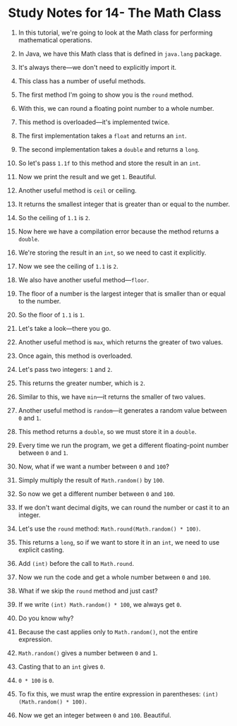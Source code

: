 # Study Notes for 14- The Math Class

1. In this tutorial, we're going to look at the Math class for performing mathematical operations.

2. In Java, we have this Math class that is defined in `java.lang` package.

3. It's always there—we don't need to explicitly import it.

4. This class has a number of useful methods.

5. The first method I'm going to show you is the `round` method.

6. With this, we can round a floating point number to a whole number.

7. This method is overloaded—it's implemented twice.

8. The first implementation takes a `float` and returns an `int`.

9. The second implementation takes a `double` and returns a `long`.

10. So let's pass `1.1f` to this method and store the result in an `int`.

11. Now we print the result and we get `1`. Beautiful.

12. Another useful method is `ceil` or ceiling.

13. It returns the smallest integer that is greater than or equal to the number.

14. So the ceiling of `1.1` is `2`.

15. Now here we have a compilation error because the method returns a `double`.

16. We're storing the result in an `int`, so we need to cast it explicitly.

17. Now we see the ceiling of `1.1` is `2`.

18. We also have another useful method—`floor`.

19. The floor of a number is the largest integer that is smaller than or equal to the number.

20. So the floor of `1.1` is `1`.

21. Let's take a look—there you go.

22. Another useful method is `max`, which returns the greater of two values.

23. Once again, this method is overloaded.

24. Let's pass two integers: `1` and `2`.

25. This returns the greater number, which is `2`.

26. Similar to this, we have `min`—it returns the smaller of two values.

27. Another useful method is `random`—it generates a random value between `0` and `1`.

28. This method returns a `double`, so we must store it in a `double`.

29. Every time we run the program, we get a different floating-point number between `0` and `1`.

30. Now, what if we want a number between `0` and `100`?

31. Simply multiply the result of `Math.random()` by `100`.

32. So now we get a different number between `0` and `100`.

33. If we don't want decimal digits, we can round the number or cast it to an integer.

34. Let's use the `round` method: `Math.round(Math.random() * 100)`.

35. This returns a `long`, so if we want to store it in an `int`, we need to use explicit casting.

36. Add `(int)` before the call to `Math.round`.

37. Now we run the code and get a whole number between `0` and `100`.

38. What if we skip the `round` method and just cast?

39. If we write `(int) Math.random() * 100`, we always get `0`.

40. Do you know why?

41. Because the cast applies only to `Math.random()`, not the entire expression.

42. `Math.random()` gives a number between `0` and `1`.

43. Casting that to an `int` gives `0`.

44. `0 * 100` is `0`.

45. To fix this, we must wrap the entire expression in parentheses: `(int)(Math.random() * 100)`.

46. Now we get an integer between `0` and `100`. Beautiful.
